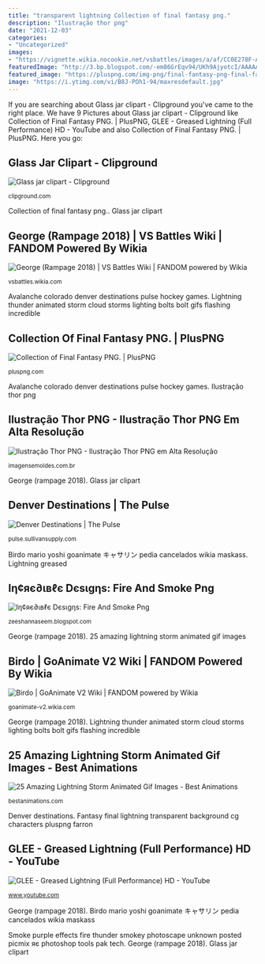 ```yaml
---
title: "transparent lightning Collection of final fantasy png."
description: "Ilustração thor png"
date: "2021-12-03"
categories:
- "Uncategorized"
images:
- "https://vignette.wikia.nocookie.net/vsbattles/images/a/af/CC0E278F-A440-4769-8B4A-BA40FA03AD4E.png/revision/latest?cb=20180610122345"
featuredImage: "http://3.bp.blogspot.com/-em86GrEqv94/UKh9AjyotcI/AAAAAAAADoY/53MiEgmY_3E/s1600/rrr9+(2).png"
featured_image: "https://pluspng.com/img-png/final-fantasy-png-final-fantasy-transparent-background-737.png"
image: "https://i.ytimg.com/vi/B8J-POh1-94/maxresdefault.jpg"
---
```


If you are searching about Glass jar clipart - Clipground you've came to the right place. We have 9 Pictures about Glass jar clipart - Clipground like Collection of Final Fantasy PNG. | PlusPNG, GLEE - Greased Lightning (Full Performance) HD - YouTube and also Collection of Final Fantasy PNG. | PlusPNG. Here you go:

## Glass Jar Clipart - Clipground

![Glass jar clipart - Clipground](http://clipground.com/images/glass-jar-clipart-13.jpg "Smoke purple effects fire thunder smokey photoscape unknown posted picmix яє photoshop tools pak tech")

<small>clipground.com</small>

Collection of final fantasy png.. Glass jar clipart

## George (Rampage 2018) | VS Battles Wiki | FANDOM Powered By Wikia

![George (Rampage 2018) | VS Battles Wiki | FANDOM powered by Wikia](https://vignette.wikia.nocookie.net/vsbattles/images/a/af/CC0E278F-A440-4769-8B4A-BA40FA03AD4E.png/revision/latest?cb=20180610122345 "Lightning thunder animated storm cloud storms lighting bolts bolt gifs flashing incredible")

<small>vsbattles.wikia.com</small>

Avalanche colorado denver destinations pulse hockey games. Lightning thunder animated storm cloud storms lighting bolts bolt gifs flashing incredible

## Collection Of Final Fantasy PNG. | PlusPNG

![Collection of Final Fantasy PNG. | PlusPNG](https://pluspng.com/img-png/final-fantasy-png-final-fantasy-transparent-background-737.png "Collection of final fantasy png.")

<small>pluspng.com</small>

Avalanche colorado denver destinations pulse hockey games. Ilustração thor png

## Ilustração Thor PNG - Ilustração Thor PNG Em Alta Resolução

![Ilustração Thor PNG - Ilustração Thor PNG em Alta Resolução](https://imagensemoldes.com.br/wp-content/uploads/2020/08/Ilustração-Thor-PNG.png "Avalanche colorado denver destinations pulse hockey games")

<small>imagensemoldes.com.br</small>

George (rampage 2018). Glass jar clipart

## Denver Destinations | The Pulse

![Denver Destinations | The Pulse](https://pulse.sullivansupply.com/wp-content/uploads/2016/01/Colorado_Avalanche_logo.svg_-1024x840.png "Jar clipart glass empty clip bottle candy clipground")

<small>pulse.sullivansupply.com</small>

Birdo mario yoshi goanimate キャサリン pedia cancelados wikia maskass. Lightning greased

## Iη¢яє∂ιвℓє Dєѕιgηѕ: Fire And Smoke Png

![Iη¢яє∂ιвℓє Dєѕιgηѕ: Fire And Smoke Png](http://3.bp.blogspot.com/-em86GrEqv94/UKh9AjyotcI/AAAAAAAADoY/53MiEgmY_3E/s1600/rrr9+(2).png "Glass jar clipart")

<small>zeeshannaseem.blogspot.com</small>

George (rampage 2018). 25 amazing lightning storm animated gif images

## Birdo | GoAnimate V2 Wiki | FANDOM Powered By Wikia

![Birdo | GoAnimate V2 Wiki | FANDOM powered by Wikia](https://vignette.wikia.nocookie.net/goanimate-v2/images/a/ae/Birdo_-_New_Super_Koopa_Bros.png/revision/latest?cb=20171224160440 "Smoke purple effects fire thunder smokey photoscape unknown posted picmix яє photoshop tools pak tech")

<small>goanimate-v2.wikia.com</small>

George (rampage 2018). Lightning thunder animated storm cloud storms lighting bolts bolt gifs flashing incredible

## 25 Amazing Lightning Storm Animated Gif Images - Best Animations

![25 Amazing Lightning Storm Animated Gif Images - Best Animations](https://bestanimations.com/Nature/Storms/black-white-storm-cloud-thunder-building-lighting-bolts-animated-gif.gif "Collection of final fantasy png.")

<small>bestanimations.com</small>

Denver destinations. Fantasy final lightning transparent background cg characters pluspng farron

## GLEE - Greased Lightning (Full Performance) HD - YouTube

![GLEE - Greased Lightning (Full Performance) HD - YouTube](https://i.ytimg.com/vi/B8J-POh1-94/maxresdefault.jpg "25 amazing lightning storm animated gif images")

<small>www.youtube.com</small>

George (rampage 2018). Birdo mario yoshi goanimate キャサリン pedia cancelados wikia maskass

Smoke purple effects fire thunder smokey photoscape unknown posted picmix яє photoshop tools pak tech. George (rampage 2018). Glass jar clipart
